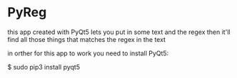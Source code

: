 # PyReg
this app created with PyQt5 lets you put in some text and the regex then it'll find all those things that matches the regex in the text

in orther for this app to work you need to install PyQt5:

$ sudo pip3 install pyqt5

